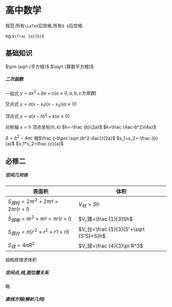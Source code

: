# 高中数学

规范:所有`\LaTeX`后空格,所有`$ $`后空格.

eg.`$\frac {a}{b}$ ` 

## 基础知识

$\pm \sqrt {平方根}$ $\sqrt {算数平方根}$ 

##### 二次函数

一般式 $y=ax^2+bx+c(a\ne 0,a,b,c为常数)$ 

交点式 $y=a(x-x_1)(x-x_2)(a\ne 0)$ 

顶点式 $y=a(x-h)^2+k(a\ne 0)$ 

对称轴 $x=h$ 顶点坐标$(h,k)$ $h=-\frac {b}{2a}$ $k=\frac {4ac-b^2}{4a}$ 

$\Delta =b^2-4ac$ 根$\frac {-b\pm \sqrt {b^2-4ac}}{2a}$ $x_1+x_2=-\frac {b}{a}$ $x_1*x_2=\frac {c}{a}$ 


## 必修二

##### 空间几何体

| 表面积                                  | 体积                                   |
| --------------------------------------- | -------------------------------------- |
| $S_{圆柱}=2\pi r^2+2\pi rl=2\pi r(r+l)$ | $V_柱=Sh$                              |
| $S_{圆锥}=\pi r^2+\pi rl=\pi r(r+l)$    | $V_锥=\frac {1}{3}Sh$                  |
| $S_{圆台}=\pi (r'^2+r^2+r'l+rl)$        | $V_台=\frac {1}{3}(S'+\sqrt {S'S}+S)h$ |
| $S_球=4\pi R^2$                         | $V_球=\frac {4}{3}\pi R^3$             |

祖暅原理求体积

##### 空间点,线,面位置关系

略

##### 直线方程(解析几何)

